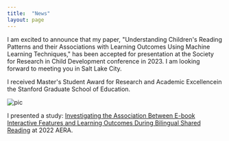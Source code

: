 ```yaml
---
title:  "News"
layout: page
---
```

I am excited to announce that my paper, "Understanding Children's Reading Patterns and their Associations with Learning Outcomes Using Machine Learning Techniques," has been accepted for presentation at the Society for Research in Child Development conference in 2023. I am looking forward to meeting you in Salt Lake City.

I received Master's Student Award for Research and Academic Excellencein the Stanford Graduate School of Education.

![pic](./award.png)


I presented a study: [Investigating the Association Between E-book Interactive Features and Learning Outcomes During Bilingual Shared Reading](./aera.pdf) at 2022 AERA.

